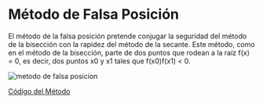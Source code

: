 # Método de Falsa Posición

El método de la falsa posición pretende conjugar la seguridad del método de la bisección con la rapidez del método de la secante. Este método, como en el método de la bisección, parte de dos puntos que rodean a la raíz f(x) = 0, es decir, dos puntos x0 y x1 tales que f(x0)f(x1) < 0.

![metodo de falsa posicion](https://user-images.githubusercontent.com/42184192/48984187-4791f380-f0be-11e8-89f7-32dba8ca6f26.JPG)

[Código del Método](https://github.com/Azazyro/Metodos-Numericos-/blob/master/Metodo%20de%20Falsa%20Posicion/Codigo%20de%20Metodo%20de%20Falsa%20Posicion.py)
